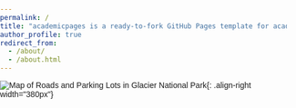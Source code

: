 ```yaml
---
permalink: /
title: "academicpages is a ready-to-fork GitHub Pages template for academic personal websites"
author_profile: true
redirect_from: 
  - /about/
  - /about.html
---
```


![Map of Roads and Parking Lots in Glacier National Park](/C:/Users/katia/OneDrive/Desktop/UMBC_Classes/Spring_2024/GES_486/RShit/lab05/data/nat_park/Glacier2.jpg){: .align-right width="380px"}

<!DOCTYPE html>
<html lang="en">
<head>
    <meta charset="UTF-8">
    <meta name="viewport" content="width=device-width, initial-scale=1.0">
    <title>About Me</title>
    <style>
        body {
            font-family: Arial, sans-serif;
            margin: 0;
            padding: 0;
        }

        header {
            background-color: #24292e;
            color: #fff;
            text-align: center;
            padding: 20px 0;
        }

        .container {
            max-width: 800px;
            margin: 20px auto;
            padding: 0 20px;
        }

        section {
            margin-bottom: 40px;
        }

        h1, h2 {
            color: #24292e;
        }

        footer {
            background-color: #24292e;
            color: #fff;
            text-align: center;
            padding: 10px 0;
            position: fixed;
            bottom: 0;
            width: 100%;
        }

        a {
            color: #0366d6;
            text-decoration: none;
        }

        a:hover {
            text-decoration: underline;
        }
    </style>
</head>
<body>
    <header>
        <h1>About Me</h1>
    </header>
    <div class="container">
        <section id="introduction">
            <h2>Introduction</h2>
            <p>Welcome to my GitHub page! I'm [Your Name], a [Your Profession/Interest] passionate about [Your Interests/Hobbies]. Here you'll find information about my education, skills, and projects.</p>
        </section>
        <section id="education">
            <h2>Education</h2>
            <p>I graduated from [Your University/College] with a degree in [Your Degree]. I have also completed courses in [Relevant Courses/Certifications].</p>
        </section>
        <section id="skills">
            <h2>Skills</h2>
            <ul>
                <li>Programming Languages: [List of Programming Languages]</li>
                <li>Technologies: [List of Technologies/Frameworks]</li>
                <li>Other Skills: [Other Relevant Skills]</li>
            </ul>
        </section>
        <section id="projects">
            <h2>Projects</h2>
            <p>Here are some of the projects I have worked on:</p>
            <ul>
                <li><a href="#">Project 1</a> - Description of Project 1</li>
                <li><a href="#">Project 2</a> - Description of Project 2</li>
                <li><a href="#">Project 3</a> - Description of Project 3</li>
                <!-- Add more projects as needed -->
            </ul>
        </section>
    </div>
    <footer>
        <p>&copy; 2024 [Your Name]</p>
    </footer>
</body>
</html>
